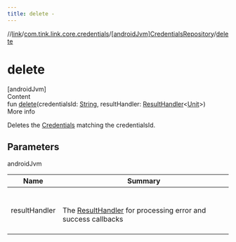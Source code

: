 ```yaml
---
title: delete -
---
```

//[link](../../index.md)/[com.tink.link.core.credentials](../index.md)/[[androidJvm]CredentialsRepository](index.md)/[delete](delete.md)



# delete  
[androidJvm]  
Content  
fun [delete](delete.md)(credentialsId: [String](https://kotlinlang.org/api/latest/jvm/stdlib/kotlin/-string/index.html), resultHandler: [ResultHandler](../../com.tink.service.handler/[android-jvm]-result-handler/index.md)<[Unit](https://kotlinlang.org/api/latest/jvm/stdlib/kotlin/-unit/index.html)>)  
More info  


Deletes the [Credentials](../../com.tink.model.credentials/[android-jvm]-credentials/index.md) matching the credentialsId.



## Parameters  
  
androidJvm  
  
|  Name|  Summary| 
|---|---|
| <a name="com.tink.link.core.credentials/CredentialsRepository/delete/#kotlin.String#com.tink.service.handler.ResultHandler[kotlin.Unit]/PointingToDeclaration/"></a>resultHandler| <a name="com.tink.link.core.credentials/CredentialsRepository/delete/#kotlin.String#com.tink.service.handler.ResultHandler[kotlin.Unit]/PointingToDeclaration/"></a><br><br>The [ResultHandler](../../com.tink.service.handler/[android-jvm]-result-handler/index.md) for processing error and success callbacks<br><br>
  
  



